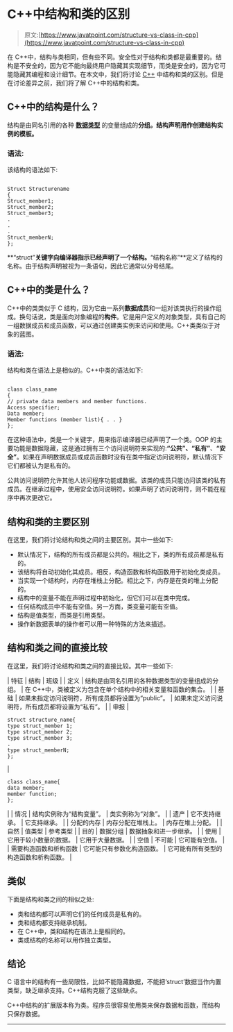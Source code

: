 # C++中结构和类的区别

> 原文:[https://www.javatpoint.com/structure-vs-class-in-cpp](https://www.javatpoint.com/structure-vs-class-in-cpp)

在 C++中，结构与类相同，但有些不同。安全性对于结构和类都是最重要的。结构是不安全的，因为它不能向最终用户隐藏其实现细节，而类是安全的，因为它可能隐藏其编程和设计细节。在本文中，我们将讨论 [C++](https://www.javatpoint.com/cpp-tutorial) 中结构和类的区别。但是在讨论差异之前，我们将了解 C++中的结构和类。

## C++中的结构是什么？

结构是由同名引用的各种 [**数据类型**](https://www.javatpoint.com/cpp-data-types) 的变量组成的**分组。结构声明用作创建结构实例的模板。**

### 语法:

该结构的语法如下:

```

Struct Structurename
{
Struct_member1;
Struct_member2;
Struct_member3;
.
.
.
Struct_memberN;
};

```

**“struct”**关键字向编译器指示已经声明了一个结构。**“结构名称”**定义了结构的名称。由于结构声明被视为一条语句，因此它通常以分号结尾。

## C++中的类是什么？

C++中的类类似于 C 结构，因为它由一系列**数据成员**和一组对该类执行的操作组成。换句话说，类是面向对象编程的**构件**。它是用户定义的对象类型，具有自己的一组数据成员和成员函数，可以通过创建类实例来访问和使用。C++类类似于对象的蓝图。

### 语法:

结构和类在语法上是相似的。C++中类的语法如下:

```

class class_name
{
// private data members and member functions.
Access specifier;
Data member;
Member functions (member list){ . . }
};

```

在这种语法中，类是一个关键字，用来指示编译器已经声明了一个类。OOP 的主要功能是数据隐藏，这是通过拥有三个访问说明符来实现的:**“公共”、“私有”**、**“安全”**。如果在声明数据成员或成员函数时没有在类中指定访问说明符，默认情况下它们都被认为是私有的。

公共访问说明符允许其他人访问程序功能或数据。该类的成员只能访问该类的私有成员。在继承过程中，使用安全访问说明符。如果声明了访问说明符，则不能在程序中再次更改它。

## 结构和类的主要区别

在这里，我们将讨论结构和类之间的主要区别。其中一些如下:

*   默认情况下，结构的所有成员都是公共的。相比之下，类的所有成员都是私有的。
*   该结构将自动初始化其成员。相反，构造函数和析构函数用于初始化类成员。
*   当实现一个结构时，内存在堆栈上分配。相比之下，内存是在类的堆上分配的。
*   结构中的变量不能在声明过程中初始化，但它们可以在类中完成。
*   任何结构成员中不能有空值。另一方面，类变量可能有空值。
*   结构是值类型，而类是引用类型。
*   操作新数据表单的操作者可以用一种特殊的方法来描述。

## 结构和类之间的直接比较

在这里，我们将讨论结构和类之间的直接比较。其中一些如下:

| 特征 | 结构 | 班级 |
| 定义 | 结构是由同名引用的各种数据类型的变量组成的分组。 | 在 C++中，类被定义为包含在单个结构中的相关变量和函数的集合。 |
| 基础 | 如果未指定访问说明符，所有成员都将设置为“public”。 | 如果未定义访问说明符，所有成员都将设置为“私有”。 |
| 申报 | 

```
struct structure_name{
type struct_member 1;
type struct_member 2;
type struct_member 3;
.
type struct_memberN;
};
```

 | 

```
class class_name{
data member;
member function;
};
```

 |
| 情况 | 结构实例称为“结构变量”。 | 类实例称为“对象”。 |
| 遗产 | 它不支持继承。 | 它支持继承。 |
| 分配的内存 | 内存分配在堆栈上。 | 内存在堆上分配。 |
| 自然 | 值类型 | 参考类型 |
| 目的 | 数据分组 | 数据抽象和进一步继承。 |
| 使用 | 它用于较小数量的数据。 | 它用于大量数据。 |
| 空值 | 不可能 | 它可能有空值。 |
| 需要构造函数和析构函数 | 它可能只有参数化构造函数。 | 它可能有所有类型的构造函数和析构函数。 |

## 类似

下面是结构和类之间的相似之处:

*   类和结构都可以声明它们的任何成员是私有的。
*   类和结构都支持继承机制。
*   在 C++中，类和结构在语法上是相同的。
*   类或结构的名称可以用作独立类型。

## 结论

C 语言中的结构有一些局限性，比如不能隐藏数据，不能把‘struct’数据当作内置类型，缺乏继承支持。C++结构克服了这些缺点。

C++中结构的扩展版本称为类。程序员很容易使用类来保存数据和函数，而结构只保存数据。

* * *